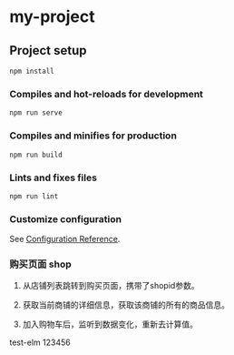# my-project

## Project setup

```
npm install
```

### Compiles and hot-reloads for development

```
npm run serve
```

### Compiles and minifies for production

```
npm run build
```

### Lints and fixes files

```
npm run lint
```

### Customize configuration

See [Configuration Reference](https://cli.vuejs.org/config/).

### 购买页面 shop

1. 从店铺列表跳转到购买页面，携带了shopid参数。

2. 获取当前商铺的详细信息，获取该商铺的所有的商品信息。

3. 加入购物车后，监听到数据变化，重新去计算值。

test-elm
123456
